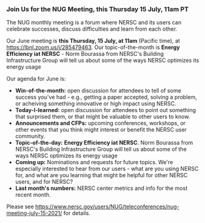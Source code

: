 ### Join Us for the NUG Meeting, this Thursday 15 July, 11am PT

The NUG monthly meeting is a forum where NERSC and its users can
celebrate successes, discuss difficulties and learn from each other. 

Our June meeting is **this Thursday, 15 July, at 11am** (Pacific time),
at <https://lbnl.zoom.us/j/285479463>. Our topic-of-the-month is 
**Energy Efficiency iat NERSC** - Norm Bourassa from NERSC's Building 
Infrastructure Group will tell us about some of the ways NERSC optimizes 
its energy usage

Our agenda for June is:

- **Win-of-the-month:** open discussion for attendees to tell of some 
  success you've had - e.g., getting a paper accepted, solving a problem, 
  or acheiving something innovative or high impact using NERSC.
- **Today-I-learned:** open discussion for attendees to point out something 
  that surprised them, or that might be valuable to other users to know.
- **Announcements and CFPs:** upcoming conferences, workshops, or other events
  that you think might interest or benefit the NERSC user community.
- **Topic-of-the-day:** **Energy Efficiency iat NERSC**. Norm Bourassa from
  NERSC's Building Infrastructure Group will tell us about some of the ways
  NERSC optimizes its energy usage 
- **Coming up:** Nominations and requests for future topics. We're
  especially interested to hear from our users - what are you using
  NERSC for, and what are you learning that might be helpful for other
  NERSC users, and for NERSC?
- **Last month's numbers:** NERSC center metrics and info for the most recent 
  month.

Please see <https://www.nersc.gov/users/NUG/teleconferences/nug-meeting-july-15-2021/>
for details.
